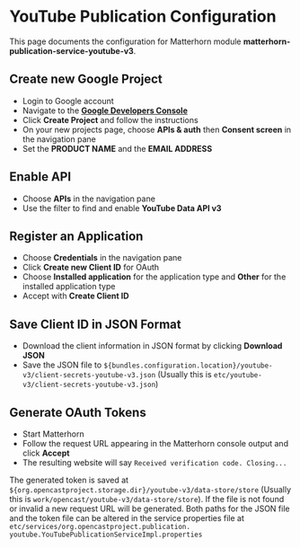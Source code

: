 YouTube Publication Configuration
=================================
This page documents the configuration for Matterhorn module
**matterhorn-publication-service-youtube-v3**.

Create new Google Project
------------------
- Login to Google account
- Navigate to the [**Google Developers Console**][googledevconsole]
- Click **Create Project** and follow the instructions
- On your new projects page, choose **APIs & auth** then **Consent screen**
in the navigation pane
- Set the **PRODUCT NAME** and the **EMAIL ADDRESS**

Enable API
-----------
- Choose **APIs** in the navigation pane
- Use the filter to find and enable **YouTube Data API v3**

Register an Application
-----------------------
- Choose **Credentials** in the navigation pane
- Click **Create new Client ID** for OAuth
- Choose **Installed application** for the application type
and **Other** for the installed application type
- Accept with **Create Client ID**

Save Client ID in JSON Format
--------------------------------------
- Download the client information in JSON format by clicking **Download JSON**
- Save the JSON file to
`${bundles.configuration.location}/youtube-v3/client-secrets-youtube-v3.json`
(Usually this is `etc/youtube-v3/client-secrets-youtube-v3.json`)

Generate OAuth Tokens
---------------------
- Start Matterhorn
- Follow the request URL appearing in the Matterhorn console output and click
**Accept**
- The resulting website will say `Received verification code. Closing...`

The generated token is saved at
`${org.opencastproject.storage.dir}/youtube-v3/data-store/store`
(Usually this is `work/opencast/youtube-v3/data-store/store`).
If the file is not found or invalid a new request URL will be generated.
Both paths for the JSON file and the token file can be altered in the
service properties file at `etc/services/org.opencastproject.publication.
youtube.YouTubePublicationServiceImpl.properties`

[googledevconsole]: https://console.developers.google.com/project
